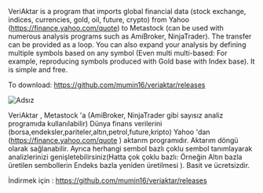 VeriAktar is a program that imports global financial data (stock exchange, indices, currencies, gold, oil, future, crypto) from Yahoo (https://finance.yahoo.com/quote) to Metastock (can be used with numerous analysis programs such as AmiBroker, NinjaTrader). The transfer can be provided as a loop. You can also expand your analysis by defining multiple symbols based on any symbol (Even multi multi-based: For example, reproducing symbols produced with Gold base with Index base). It is simple and free.

To download: https://github.com/mumin16/veriaktar/releases


![Adsız](https://github.com/user-attachments/assets/45eae86d-614d-4b8c-9c84-d749974e8380)


VeriAktar , ﻿Metastock 'a (AmiBroker, NinjaTrader gibi sayısız analiz programıda kullanılabilir) Dünya finans verilerini (borsa,endeksler,pariteler,altın,petrol,future,kripto) Yahoo 'dan (https://finance.yahoo.com/quote ) aktarım programıdır. Aktarım döngü olarak sağlanabilir. Ayrıca herhangi sembol bazlı çoklu sembol tanımlayarak analizlerinizi genişletebilirsiniz(Hatta çok çoklu bazlı: Örneğin Altın bazla üretilen sembollerin Endeks bazla yeniden üretilmesi ). Basit ve ücretsizdir. 

İndirmek için : https://github.com/mumin16/veriaktar/releases
